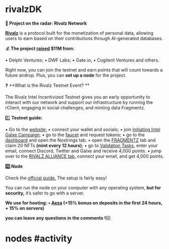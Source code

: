 # rivalzDK

<p><strong>🔎</strong><strong> Project on the radar: Rivalz Network</strong></p>
<p><a href="https://twitter.com/Rivalz_AI"><strong>Rivalz</strong></a> is a protocol built for the monetization of personal data, allowing users to earn based on their contributions through AI-generated databases.</p>
<p>💰 <strong>The project </strong><a href="https://cryptorank.io/ico/rivalz-network"><strong>raised</strong></a><strong> $11M from:</strong></p>
<p>• Delphi Ventures;
• DWF Labs;
• Gate.io;
• Cogitent Ventures and others.</p>
<p>Right now, you can join the testnet and earn points that will count towards a future airdrop. Plus, you can <strong>set up a node</strong> for the project.</p>
<p>❓ **What is the Rivalz Testnet Event? **</p>
<p>The Rivalz Intel Incentivized Testnet gives you an early opportunity to interact with our network and support our infrastructure by running the rClient, engaging in social challenges, and minting data Fragmentz.</p>
<p>1️⃣ <strong>Testnet guide:</strong></p>
<p>• Go to the <a href="https://rivalz.ai/?r=DK_Nodes">website;</a>
• connect your wallet and socials;
• join <a href="https://app.galxe.com/quest/RivalzNetwork/GCJrstzUF9">Initiating Intel Galxe Campaign;</a>
• go to the <a href="https://rivalz2.hub.caldera.xyz/">faucet</a> and request tokens;
• go to the <a href="https://rivalz.ai/dashboard?r=DK_Nodes">dashboard</a> and open the Nostrings tab.
• open the <a href="https://rivalz.ai/fragmentz">FRAGMENTZ</a> tab and claim 20 NFTs <strong>(mint every 12 hours)</strong>;
• go to <a href="https://rivalz.ai/tasks">Validation Tasks,</a> enter your email, connect Discord, Twitter and Galxe and receive 4,000 points.
• jump over to the <a href="https://rivalz.ai/alliance">RIVALZ ALLIANCE tab,</a> connect your email, and get 4,000 points.</p>
<p><strong>2️⃣</strong><strong> Node</strong></p>
<p>Check the <a href="https://docs.rivalz.ai/rclients-ocy-depin/rclient-cli-guide">official guide.</a> The setup is fairly easy!</p>
<p>You can run the node on your computer with any operating system,<strong> but for security,</strong> it’s safer to go with a server.</p>
<p><strong>We use for hosting:
• </strong><a href="https://aeza.net/?ref=583653"><strong>Aeza</strong></a><strong> (+15% bonus on deposits in the first 24 hours, + 15% on servers)
<p><strong>you can leave any questions in the comments 👇🏼</strong></p>
<h1>nodes #activity</h1>
